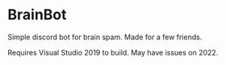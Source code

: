 # BrainBot
Simple discord bot for brain spam. Made for a few friends.

Requires Visual Studio 2019 to build. May have issues on 2022.